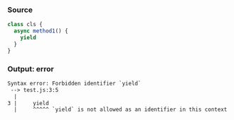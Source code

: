### Source
```js parse:stmt
class cls {
  async method1() {
    yield
  }
}
```

### Output: error
```txt
Syntax error: Forbidden identifier `yield`
 --> test.js:3:5
  |
3 |     yield
  |     ^^^^^ `yield` is not allowed as an identifier in this context
```

